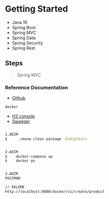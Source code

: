 # Getting Started
- Java 19 
- Spring Boot 
- Spring MVC
- Spring Data
- Spring Security
- Spring Rest

## Steps 
> Spring MVC
> 


### Reference Documentation

* [Github](https://github.com/hikmetsuicmez/KodluyoruzSpringBoot)

```sh
docker
```
 
* [H2 console](http://localhost:8080/h2-console/l)
* [Swagger](http//localhost:8081/swagger-ui.html)


```sh

1.ADIM 
$     ./mvnw clean package -DskipTests


2.ADIM
$    docker-compose up
$    docker ps


3.ADIM 
POSTMAN 

// EKLEME 
http://localhost:8080/docker/v1/create/product

```
